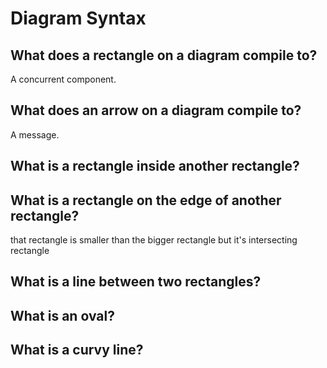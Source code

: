 # Diagram Syntax

## What does a rectangle on a diagram compile to?  
A concurrent component.

## What does an arrow on a diagram compile to?  
A message.

## What is a rectangle inside another rectangle?


## What is a rectangle on the edge of another rectangle? 

that rectangle is smaller than the bigger rectangle but it's intersecting rectangle 

## What is a line between two rectangles?

## What is an oval?

## What is a curvy line?
